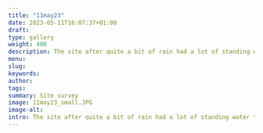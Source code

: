 ```yaml
---
title: "11may23"
date: 2023-05-11T16:07:37+01:00
draft: 
type: gallery
weight: 400
description: The site after quite a bit of rain had a lot of standing water towards the Matlock Road
menu:
slug:
keywords:
author: 
tags: 
summary: Site survey
image: 11may23_small.JPG
image-alt:
intro: The site after quite a bit of rain had a lot of standing water towards the Matlock Road
---
```


